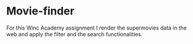 # Movie-finder

For this Winc Academy assignment I render the supermovies data in the web and apply the filter and the search functionalities.
